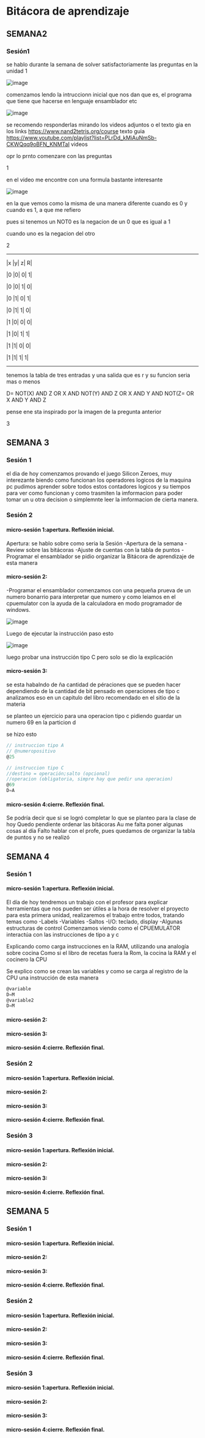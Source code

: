 # Bitácora de aprendizaje
## SEMANA2
### Sesión1
se hablo durante la semana de solver satisfactoriamente las preguntas en la unidad 1 

![image](https://github.com/jfUPB/bitacorassc2024-10-AndyCM99/assets/110075857/867e6b82-5ea0-4c59-90f3-ac328059da8c)

comenzamos lendo la intruccionn inicial que nos dan que es, el programa que tiene que hacerse en lenguaje ensamblador etc 


![image](https://github.com/jfUPB/bitacorassc2024-10-AndyCM99/assets/110075857/1a2da258-be6f-45aa-802a-b5b6d6a07639)


se recomendo responderlas mirando los videos adjuntos o el texto gia en los links 
https://www.nand2tetris.org/course texto guia 
https://www.youtube.com/playlist?list=PLrDd_kMiAuNmSb-CKWQqq9oBFN_KNMTaI videos

opr lo prnto comenzare con las preguntas 

1

en el video me encontre con una formula bastante interesante 

![image](https://github.com/jfUPB/bitacorassc2024-10-AndyCM99/assets/110075857/3e44af90-e49e-42e6-9ffb-63558e849958)

en la que vemos como la misma de una manera diferente 
cuando es 0 y cuando es 1, a que me refiero 

pues si tenemos un NOT0 es la negacion de un 0 que es igual a 1 

cuando uno es la negacion del otro 



2
______________
|x	|y|	z|	R|

|0	|0|	0|	1|

|0	|0|	1|	0|

|0	|1|	0|	1|

|0	|1|	1|	0|

|1	|0|	0|	0|

|1	|0|	1|	1|

|1	|1| 0|	0|

|1	|1|	1|	1|

--------------

tenemos la tabla de tres entradas y una salida que es r  y su funcion seria mas o menos 

D= NOT(X) AND Z OR X AND NOT(Y) AND Z OR X AND Y AND NOT(Z= OR X AND Y AND Z 

pense ene sta inspirado por la imagen de la pregunta anterior 


3








## SEMANA 3
### Sesión 1

el dia de hoy comenzamos provando el juego Silicon Zeroes, muy interezante biendo como funcionan los operadores logicos de la maquina pc 
pudimos aprender sobre todos estos contadores logicos y su tiempos para ver como funcionan y como trasmiten la imformacion para poder tomar un u otra decision 
o simplemnte leer la imformacion de cierta manera. 

### Sesión 2
#### micro-sesión 1:apertura. Reflexión inicial.
Apertura: se hablo sobre como seria la Sesión 
-Apertura de la semana 
-Review sobre las bitácoras 
-Ajuste de cuentas con la tabla de puntos 
-Programar el ensamblador 
se pidio organizar la Bitácora de aprendizaje
de esta manera 


#### micro-sesión 2:
-Programar el ensamblador 
comenzamos con una pequeña prueva de un numero bonarrio para interpretar que numero y como 
leiamos en el cpuemulator con la ayuda de la calculadora en modo programador de windows. 

![image](https://github.com/jfUPB/bitacorassc2024-10-AndyCM99/assets/110075857/e392c70f-f424-4914-8c52-22b29552cbdc)

Luego de ejecutar la instrucción paso esto 

![image](https://github.com/jfUPB/bitacorassc2024-10-AndyCM99/assets/110075857/d010e3d2-f021-4e78-abbe-a3be5ebd00a9)

luego probar una instrucción tipo C
pero solo se dio la explicación   


#### micro-sesión 3:

se esta habalndo de ña cantidad de péraciones que se pueden hacer dependiendo de la 
cantidad de bit pensado en operaciones de tipo c
analizamos eso en un capitulo del libro recomendado en el sitio de la materia 

se planteo un ejercicio para una operacion tipo c 
pidiendo guardar un numero 69 en la particion d 

se hizo esto 

```c
// instruccion tipo A
// @numeropositivo 
@25

// instruccion tipo C
//destino = operación;salto (opcional)
//operacion (obligatoria, simpre hay que pedir una operacion) 
@69
D=A
```

#### micro-sesión 4:cierre. Reflexión final.

Se podría decir que si se logró completar lo que se planteo para la clase de hoy 
Quedo pendiente ordenar las bitácoras 
Au me falta poner algunas cosas al día 
Falto hablar con el profe, pues quedamos de organizar la tabla de puntos y no se realizó 


## SEMANA 4

### Sesión 1
#### micro-sesión 1:apertura. Reflexión inicial.
El día de hoy tendremos un trabajo con el profesor para explicar herramientas que nos 
pueden ser útiles a la hora de resolver el proyecto para esta primera unidad, realizaremos 
el trabajo entre todos, tratando temas como 
-Labels 
-Variables 
-Saltos 
-I/O: teclado, display 
-Algunas estructuras de control 
Comenzamos viendo como el CPUEMULATOR interactúa con las instrucciones de tipo a y c 

Explicando como carga instrucciones en la RAM, utilizando una analogía sobre cocina 
Como si el libro de recetas fuera la Rom, la cocina la RAM y el cocinero la CPU 

Se explico como se crean las variables y como se carga al 
registro de la CPU una instrucción de esta manera 

```c
@variable
D=M
@variable2
D=M
```


#### micro-sesión 2:
#### micro-sesión 3:
#### micro-sesión 4:cierre. Reflexión final.

### Sesión 2

#### micro-sesión 1:apertura. Reflexión inicial.
#### micro-sesión 2:
#### micro-sesión 3:
#### micro-sesión 4:cierre. Reflexión final.

### Sesión 3

#### micro-sesión 1:apertura. Reflexión inicial.
#### micro-sesión 2:
#### micro-sesión 3:
#### micro-sesión 4:cierre. Reflexión final.

## SEMANA 5

### Sesión 1

#### micro-sesión 1:apertura. Reflexión inicial.
#### micro-sesión 2:
#### micro-sesión 3:
#### micro-sesión 4:cierre. Reflexión final.

### Sesión 2

#### micro-sesión 1:apertura. Reflexión inicial.
#### micro-sesión 2:
#### micro-sesión 3:
#### micro-sesión 4:cierre. Reflexión final.

### Sesión 3

#### micro-sesión 1:apertura. Reflexión inicial.
#### micro-sesión 2:
#### micro-sesión 3:
#### micro-sesión 4:cierre. Reflexión final.







